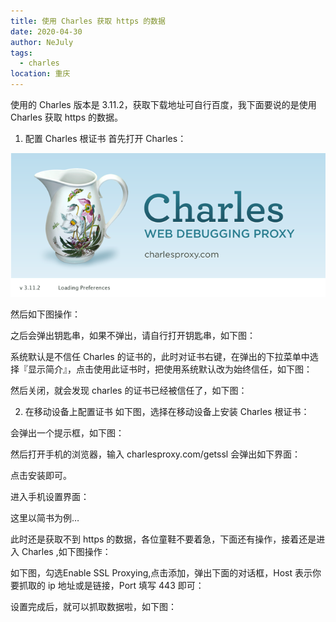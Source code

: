 ```yaml
---
title: 使用 Charles 获取 https 的数据
date: 2020-04-30
author: NeJuly
tags: 
  - charles
location: 重庆  
---
```


使用的 Charles 版本是 3.11.2，获取下载地址可自行百度，我下面要说的是使用 Charles 获取 https 的数据。

1. 配置 Charles 根证书
首先打开 Charles：

![Image text](/assets/img/charles/1.png)




然后如下图操作：


之后会弹出钥匙串，如果不弹出，请自行打开钥匙串，如下图：



系统默认是不信任 Charles 的证书的，此时对证书右键，在弹出的下拉菜单中选择『显示简介』，点击使用此证书时，把使用系统默认改为始终信任，如下图：




然后关闭，就会发现 charles 的证书已经被信任了，如下图：

2. 在移动设备上配置证书
如下图，选择在移动设备上安装 Charles 根证书：


会弹出一个提示框，如下图：



然后打开手机的浏览器，输入
charlesproxy.com/getssl 会弹出如下界面：


点击安装即可。

进入手机设置界面：


这里以简书为例…


此时还是获取不到 https 的数据，各位童鞋不要着急，下面还有操作，接着还是进入 Charles ,如下图操作：



如下图，勾选Enable SSL Proxying,点击添加，弹出下面的对话框，Host 表示你要抓取的 ip 地址或是链接，Port 填写 443 即可：



设置完成后，就可以抓取数据啦，如下图：

